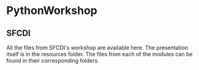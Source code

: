 # PythonWorkshop
## SFCDI

All the files from SFCDI's workshop are available here. The presentation itself is in the resources folder.  The files from each of the modules can be found in their corresponding folders.
